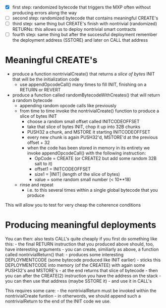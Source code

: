 - [x] first step: randomized bytecode that triggers the MXP often without producing errors along the way
- [ ] second step: randomized bytecode that contains meaningful CREATE's
- [ ] third step: same thing but CREATE's finish with nontrivial (randomized) RETURNs: this allows us to deploy nontrivial smart contracts 
- [ ] fourth step: same thing but after the successful deployment remember the deployment address (SSTORE) and later on CALL that address

# Meaningful CREATE's

- produce a function nontrivialCreate() that returns a _slice of bytes_ INIT that will be the initialization code
	- use appendOpcodeCall() many times to fill INIT, finishing on a RETURN or REVERT
- produce a function called randomBytecodeWithCreates() that will return a random bytecode
	- appending random opcode calls like previously
	- from time to time invoke the nontrivialCreate() function to produce a slice of bytes INIT
		- choose a random small offset called INITCODEOFFSET
		- take that slice of bytes INIT, chop it up into 32B chunks
		- PUSH32 a chunk, and MSTORE it starting INITCODEOFFSET
		- every new chunk is again PUSH32'd, MSTORE'd at the previous offset + 32
		- when the code has been stored in memory in its entirety we invoke appendOpcodeCall() with the following instruction:
			- OpCode  = CREATE (or CREATE2 but add some random 32B salt to it) 
			- offset1 = INITCODEOFFSET
			- size1   = |INIT| (length of the slice of bytes)
			- value   = some random small number (< 10**18)
	- rinse and repeat
		- i.e. to this several times within a single global bytecode that you produce

This will allow you to test for very cheap the coherence conditions

# Producing meaningful deployments

You can then: also tests CALL's quite cheaply if you first do something like this:
	- the final RETURN instruction that you produced above should, too, have interesting arguments
	- you can create, similiarly as above, a function called nontrivialReturn() that:
		- produces some interesting DEPLOYMENTCODE (some bytecode produced like INIT earlier)
		- sticks this DEPLOYMENTCODE into memory (of the CREATEE) with again some PUSH32's and MSTORE's
		- at the end returns that slice of bytecode
	- then you can after the CREATE(2) instruction you have the address on the stack
	- you can then use that address (maybe SSTORE it)
	- and use it in CALL's

This requires some care:
	- the nontrivialReturn must be invoked within the nontrivialCreate funtion
	- in otherwords, we should append such a nontrivialReturn to the end of the INIT code we use.

